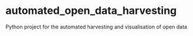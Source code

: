 # automated_open_data_harvesting
Python project for the automated harvesting and visualisation of open data
